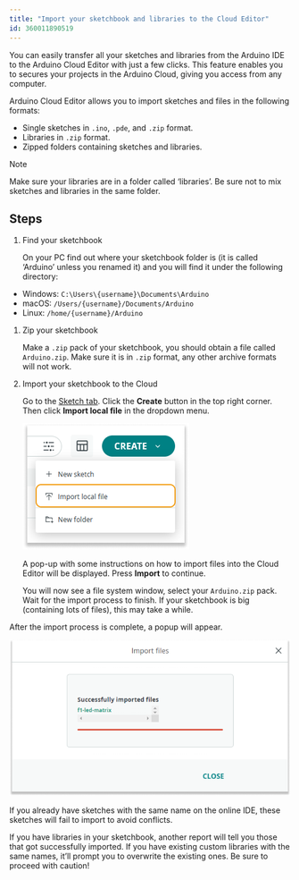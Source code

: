 ```yaml
---
title: "Import your sketchbook and libraries to the Cloud Editor"
id: 360011890519
---
```


You can easily transfer all your sketches and libraries from the Arduino IDE to the Arduino Cloud Editor with just a few clicks. This feature enables you to secures your projects in the Arduino Cloud, giving you access from any computer.

Arduino Cloud Editor allows you to import sketches and files in the following formats:

- Single sketches in `.ino`, `.pde`, and `.zip` format.
- Libraries in `.zip` format.
- Zipped folders containing sketches and libraries.

> [!NOTE]
> Make sure your libraries are in a folder called ‘libraries’. Be sure not to mix sketches and libraries in the same folder.

## Steps

1. Find your sketchbook

   On your PC find out where your sketchbook folder is (it is called ‘Arduino’ unless you renamed it) and you will find it under the following directory:

- Windows: `C:\Users\{username}\Documents\Arduino`
- macOS: `/Users/{username}/Documents/Arduino`
- Linux: `/home/{username}/Arduino`

1. Zip your sketchbook

   Make a `.zip` pack of your sketchbook, you should obtain a file called `Arduino.zip`. Make sure it is in `.zip` format, any other archive formats will not work.

1. Import your sketchbook to the Cloud

   Go to the [Sketch tab](https://app.arduino.cc/sketches). Click the **Create** button in the top right corner. Then click **Import local file** in the dropdown menu.

   ![Import button location](img/ImportFiles2.png)

   A pop-up with some instructions on how to import files into the Cloud Editor will be displayed. Press **Import** to continue.

   You will now see a file system window, select your `Arduino.zip` pack. Wait for the import process to finish. If your sketchbook is big (containing lots of files), this may take a while.

After the import process is complete, a popup will appear.

![Import report](img/ImportFiles3.png)

If you already have sketches with the same name on the online IDE, these sketches will fail to import to avoid conflicts.

If you have libraries in your sketchbook, another report will tell you those that got successfully imported. If you have existing custom libraries with the same names, it’ll prompt you to overwrite the existing ones. Be sure to proceed with caution!
